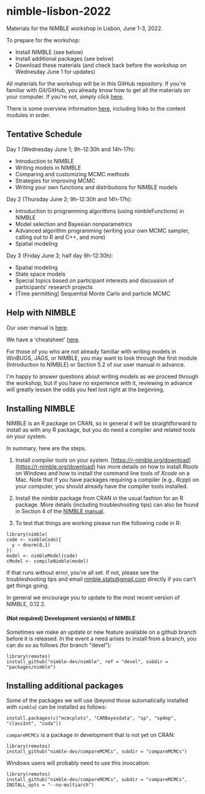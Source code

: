# nimble-lisbon-2022
Materials for the NIMBLE workshop in Lisbon, June 1-3, 2022. 

To prepare for the workshop:

 - Install NIMBLE (see below)
 - Install additional packages (see below)
 - Download these materials (and check back before the workshop on Wednesday June 1 for updates)

All materials for the workshop will be in this GitHub repository. If you're familiar with Git/GitHub, you already know how to get all the materials on your computer. If you're not, simply click [here](https://github.com/nimble-training/nimble-lisbon-2022/archive/main.zip).

There is some overview information [here](https://htmlpreview.github.io/?https://github.com/nimble-training/nimble-lisbon-2022/blob/main/overview.html), including links to the content modules in order.


## Tentative Schedule

Day 1 (Wednesday June 1; 9h-12:30h and 14h-17h):   

- Introduction to NIMBLE
- Writing models in NIMBLE
- Comparing and customizing MCMC methods
- Strategies for improving MCMC
- Writing your own functions and distributions for NIMBLE models

Day 2 (Thursday June 2; 9h-12:30h and 14h-17h):
- Introduction to programming algorithms (using nimbleFunctions) in NIMBLE
- Model selection and Bayesian nonparametrics
- Advanced algorithm programming (writing your own MCMC sampler, calling out to R and C++, and more)
- Spatial modeling

Day 3 (Friday June 3; half day 9h-12:30h):

- Spatial modeling
- State space models
- Special topics based on participant interests and discussion of participants' research projects 
- (Time permitting) Sequential Monte Carlo and particle MCMC

## Help with NIMBLE

Our user manual is [here](https://r-nimble.org/html_manual/cha-welcome-nimble.html).

We have a 'cheatsheet' [here](https://r-nimble.org/documentation).

For those of you who are not already familiar with writing models in WinBUGS, JAGS, or NIMBLE, you may want to look through the first module (Introduction to NIMBLE) or Section 5.2 of our user manual in advance.

I'm happy to answer questions about writing models as we proceed through the workshop, but if you have no experience with it, reviewing in advance will greatly lessen the odds you feel lost right at the beginning.

## Installing NIMBLE

NIMBLE is an R package on CRAN, so in general it will be straightforward to install as with any R package, but you do need a compiler and related tools on your system.  

In summary, here are the steps.

1. Install compiler tools on your system. [https://r-nimble.org/download](https://r-nimble.org/download) has more details on how to install *Rtools* on Windows and how to install the command line tools of *Xcode* on a Mac. Note that if you have packages requiring a compiler (e.g., *Rcpp*) on your computer, you should already have the compiler tools installed.

2. Install the *nimble* package from CRAN in the usual fashion for an R package. More details (including troubleshooting tips) can also be found in Section 4 of the [NIMBLE manual](https://r-nimble.org/html_manual/cha-installing-nimble.html).

3) To test that things are working please run the following code in R:

```
library(nimble)
code <- nimbleCode({
  y ~ dnorm(0,1)
})
model <- nimbleModel(code)
cModel <- compileNimble(model)
```


If that runs without error, you're all set. If not, please see the troubleshooting tips and email nimble.stats@gmail.com directly if you can't get things going.  

In general we encourage you to update to the most recent version of NIMBLE, 0.12.2.


#### (Not required) Development version(s) of NIMBLE

Sometimes we make an update or new feature available on a github branch before it is released.  In the event a need arises to install from a branch, you can do so as follows (for branch "devel"):

```
library(remotes)
install_github("nimble-dev/nimble", ref = "devel", subdir = "packages/nimble")
```

## Installing additional packages

Some of the packages we will use (beyond those automatically installed with `nimble`) can be installed as follows:

```
install.packages(c("mcmcplots", "CARBayesdata", "sp", "spdep", "classInt", "coda"))
```

`compareMCMCs` is a package in development that is not yet on CRAN:

```
library(remotes)
install_github("nimble-dev/compareMCMCs", subdir = "compareMCMCs")
```

Windows users will probably need to use this invocation:

```
library(remotes)
install_github("nimble-dev/compareMCMCs", subdir = "compareMCMCs", INSTALL_opts = "--no-multiarch")
```

